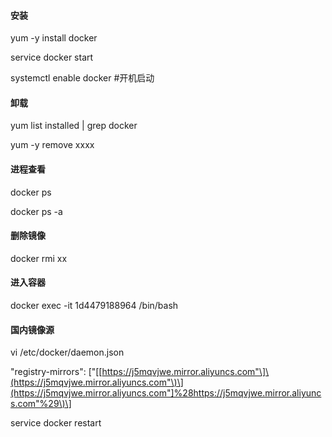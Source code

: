 #### 安装

yum -y install docker

service docker start

systemctl enable docker \#开机启动

#### 卸载

yum list installed \| grep docker

yum -y remove xxxx

#### 进程查看

docker ps

docker ps -a

#### 删除镜像

docker rmi xx

#### 进入容器

docker exec -it 1d4479188964 /bin/bash

#### 国内镜像源

vi /etc/docker/daemon.json

"registry-mirrors": \["\[[https://j5mqvjwe.mirror.aliyuncs.com"\]\(https://j5mqvjwe.mirror.aliyuncs.com"\)\](https://j5mqvjwe.mirror.aliyuncs.com"]%28https://j5mqvjwe.mirror.aliyuncs.com"%29\)\]

service docker restart

